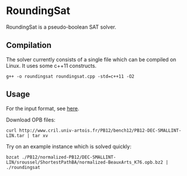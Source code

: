 # RoundingSat

RoundingSat is a pseudo-boolean SAT solver.

## Compilation

The solver currently consists of a single file which can be compiled on Linux. It uses some c++11 constructs.

    g++ -o roundingsat roundingsat.cpp -std=c++11 -O2

## Usage

For the input format, see [here](InputFormats.md).

Download OPB files:

    curl http://www.cril.univ-artois.fr/PB12/bench12/PB12-DEC-SMALLINT-LIN.tar | tar xv
    
Try on an example instance which is solved quickly:

    bzcat ./PB12/normalized-PB12/DEC-SMALLINT-LIN/sroussel/ShortestPathBA/normalized-BeauxArts_K76.opb.bz2 | ./roundingsat 

